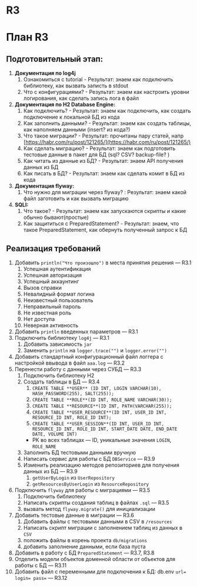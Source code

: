 # R3
# **План R3**
## Подготовительный этап:

1. **Документация по log4j**
    1. Ознакомиться с tutorial - Результат: знаем как подключить библиотеку, как вызвать записть в stdout
    2. Что с конфигурациями? - Результат: знаем как настроить уровни логирования, как сделать запись лога в файл
2. **Документация по H2 Database Engine:**
    1. Как подключить? - Результат: знаем как подключить, как создать подключение к локальной БД из кода
    2. Как заполнить данными? - Результат: знаем как создать таблицы, как наполняем данными (insert? из кода?)
    3. Что такое миграции? - Результат: прочитаны пару статей, напр [https://habr.com/ru/post/121265/](https://habr.com/ru/post/121265/) 
    4. Как сделать миграцию? - Результат: знаем как подготовить тестовые данные в пакет для БД (sql? CSV? backup-file? ) 
    5. Как читать из данные из БД? - Результат: знаем API получения данных из БД
    6. Как писать в БД? - Результат: знаем как сделать комит в БД из кода
3. **Документация flyway:** 
    1. Что нужно для миграции через flyway? : Результат: знаем какой файл заготовить и как вызвать миграцию
4. **SQLI:** 
    1. Что такое? - Результат: знаем как запускаются скрипты и какие обычно бывают(простые)
    2. Как защититься с PreparedStatement? - Результат: знаем, что такое PreparedStatement, как обернуть полученный запрос к БД 

## Реализация требований

1. Добавить `println("Что произошло")` в места принятия решения — R3.1
    1. Успешная аутентификация
    2. Успешная авторизация
    3. Успешный аккаунтинг
    4. Вызов справки
    5. Невалидный формат логина
    6. Неизвестный пользователь
    7. Неправильный пароль
    8. Не известная роль
    9. Нет доступа
    10. Неверная активность
2. Добавить `println` введенных параметров  — R3.1
3. Подключить библиотеку `log4j` — R3.1
    1. Добавить зависимость `jar`
    2. Заменить `println` на  `logger.trace("")` и `logger.error("")`
4. Добавить стандартный конфигурационный файл логгера с настройкой ввывода в файл `aaa.log` — R3.2
5. Перенести работу с данными через СУБД — R3.3
    1. Подключить библиотеку H2
    2. Создать таблицы в [БД](http://www.h2database.com/html/main.html) — R3.4
        1. `CREATE TABLE **USER** (ID INT, LOGIN VARCHAR(10), HASH_PASSWORD(255), SALT(255));`
        2. `CREATE TABLE **ROLE**(ID INT, ROLE_NAME VARCHAR(30));`
        3. `CREATE TABLE **RESOURCE**(ID INT, PATH(VARCHAR(255));`
        4. `CREATE TABLE **USER_RESOURCE**(ID INT, USER_ID INT, RESOURCE_ID INT, ROLE_ID INT);`
        5. `CREATE TABLE **USER_SESSION**(ID INT, USER_ID INT, RESOURCE_ID INT, ROLE_ID INT, START_DATE DATE, END_DATE DATE, VOLUME INT)`
        - PK во всех таблицах — ID, уникальные значения `LOGIN`, `ROLE_NAME`
    3. Заполнить БД тестовыми данными вручную
    4. Написать сервис для работы с БД `DBService` — R3.9
    5. Изменить реализацию методов репозиториев для получения данных из БД — R3.9
        1. `getUserByLogin` из `UserRepository`
        2. `getResourcesByUserLogin` из `ResourceRepository`
6. Подключить `flyway` для работы с миграциями — R3.5
    1. Подключить библиотеку 
    2. Написать скрипты создания таблиц в файлах `.sql` — R3.5
    3. вызвать метод `flyway.migrate()` для инициализации
7. Добавить тестовые данные в миграции — R3.6
    1. Добавить файлы с тестовыми данными в CSV в `/resources `
    2. Написать скрипт миграции с заполнением таблиц из данных в `CSV `
    3. положить файлы в корень проекта `db/migrations`
    4. добавить заполнение данными, если база пуста 
8. Добавить в работу с БД `PreparedStatement` — R3.7, R3.8
9. Отделить модели объектов доменной области от объектов для работы с БД  — R3.11
10. Добавить файл с переменными для подключения к БД: db.env `url= login= pass=` — R3.12